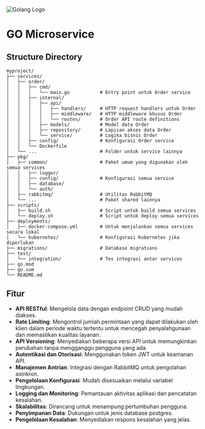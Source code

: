 ![Golang Logo](https://ddev.com/img/blog/2024/05/golang-nerd-banner.png)
# GO Microservice

## Structure Directory
```
myproject/
├── services/
│   ├── order/
│   │   ├── cmd/
│   │   │   └── main.go           # Entry point untuk Order service
│   │   ├── internal/
│   │   │   ├── api/
│   │   │   │   ├── handlers/     # HTTP request handlers untuk Order
│   │   │   │   ├── middleware/   # HTTP middleware khusus Order
│   │   │   │   └── routes/       # Order API route definitions
│   │   │   ├── models/           # Model data Order
│   │   │   ├── repository/       # Lapisan akses data Order
│   │   │   └── service/          # Logika bisnis Order
│   │   ├── config/               # Konfigurasi Order service
│   │   └── Dockerfile
│   └── ...                       # Folder untuk service lainnya
├── pkg/
│   ├── common/                   # Paket umum yang digunakan oleh semua services
│   │   ├── logger/
│   │   ├── config/               # Konfigurasi semua service
│   │   ├── database/
│   │   └── auth/
│   ├── rabbitmq/                 # Utilitas RabbitMQ
│   └── ...                       # Paket shared lainnya
├── scripts/
│   ├── build.sh                  # Script untuk build semua services
│   └── deploy.sh                 # Script untuk deploy semua services
├── deployments/
│   ├── docker-compose.yml        # Untuk menjalankan semua services secara lokal
│   └── kubernetes/               # Konfigurasi Kubernetes jika diperlukan
├── migrations/                   # Database migrations
├── test/
│   └── integration/              # Tes integrasi antar services
├── go.mod
├── go.sum
└── README.md
```

## Fitur

- **API RESTful**: Mengelola data dengan endpoint CRUD yang mudah diakses.
- **Rate Limiting**: Mengontrol jumlah permintaan yang dapat dilakukan oleh klien dalam periode waktu tertentu untuk mencegah penyalahgunaan dan memastikan kualitas layanan.
- **API Versioning**: Menyediakan beberapa versi API untuk memungkinkan perubahan tanpa mengganggu pengguna yang ada.
- **Autentikasi dan Otorisasi**: Menggunakan token JWT untuk keamanan API.
- **Manajemen Antrian**: Integrasi dengan RabbitMQ untuk pengolahan asinkron.
- **Pengelolaan Konfigurasi**: Mudah disesuaikan melalui variabel lingkungan.
- **Logging dan Monitoring**: Pemantauan aktivitas aplikasi dan pencatatan kesalahan.
- **Skalabilitas**: Dirancang untuk menampung pertumbuhan pengguna.
- **Penyimpanan Data**: Dukungan untuk jenis database postgres.
- **Pengelolaan Kesalahan**: Menyediakan respons kesalahan yang jelas.